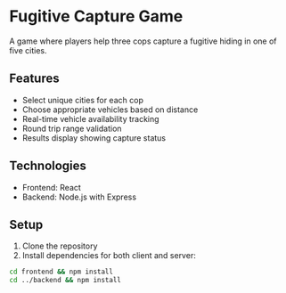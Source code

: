 # Fugitive Capture Game

A game where players help three cops capture a fugitive hiding in one of five cities.

## Features

- Select unique cities for each cop
- Choose appropriate vehicles based on distance
- Real-time vehicle availability tracking
- Round trip range validation
- Results display showing capture status

## Technologies

- Frontend: React
- Backend: Node.js with Express

## Setup

1. Clone the repository
2. Install dependencies for both client and server:

```bash
cd frontend && npm install
cd ../backend && npm install
